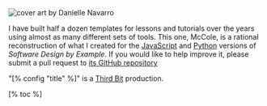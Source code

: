 <div class="row">
  <div class="col-4 center">
    <img class="splash" src="@root/advent_05_352-resized.png" alt="cover art by Danielle Navarro"/>
  </div>
  <div class="col-8">
    <p>
      I have built half a dozen templates for lessons and tutorials over the years
      using almost as many different sets of tools.
      This one, McCole, is a rational reconstruction of what I created for
      the <a href="https://third-bit.com/sdxjs/">JavaScript</a>
      and <a href="https://third-bit.com/sdxpy/">Python</a> versions
      of <em>Software Design by Example</em>.
      If you would like to help improve it,
      please submit a pull request to <a href="https://github.com/gvwilson/mccole/">its GitHub repository</a>
    </p>
    <p>
      "[% config "title" %]" is a <a href="[% config "author.site" %]">Third Bit</a> production.
    </p>
  </div>
</div>

[% toc %]
